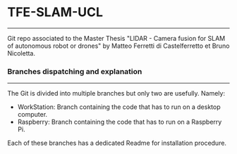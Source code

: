 # TFE-SLAM-UCL
---
 Git repo associated to the Master Thesis "LIDAR - Camera fusion for SLAM of autonomous robot or drones" by Matteo Ferretti di Castelferretto et Bruno Nicoletta.

### Branches dispatching and explanation
---
The Git is divided into multiple branches but only two are usefully. Namely: 
- WorkStation: Branch containing the code that has to run on a desktop computer.
- Raspberry: Branch containing the code that has to run on a Raspberry Pi. 

Each of these branches has a dedicated Readme for installation procedure. 

